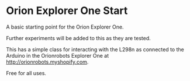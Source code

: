 Orion Explorer One Start
========================

A basic starting point for the Orion Explorer One.

Further experiments will be added to this as they are tested.

This has a simple class for interacting with the L298n as connected to the Arduino 
in the Orionrobots Explorer One at http://orionrobots.myshopify.com.

Free for all uses.
